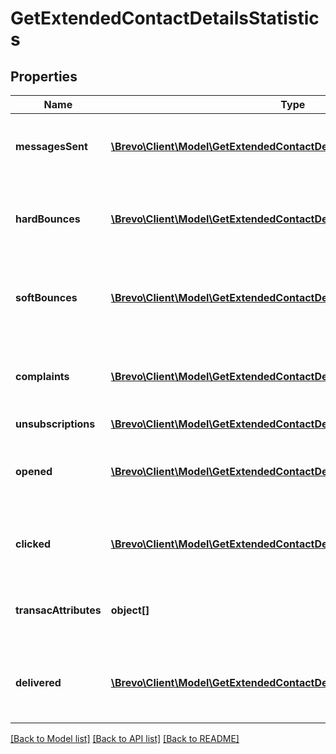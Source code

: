 # GetExtendedContactDetailsStatistics

## Properties
Name | Type | Description | Notes
------------ | ------------- | ------------- | -------------
**messagesSent** | [**\Brevo\Client\Model\GetExtendedContactDetailsStatisticsMessagesSent[]**](GetExtendedContactDetailsStatisticsMessagesSent.md) | Listing of the sent campaign for the contact | [optional] 
**hardBounces** | [**\Brevo\Client\Model\GetExtendedContactDetailsStatisticsMessagesSent[]**](GetExtendedContactDetailsStatisticsMessagesSent.md) | Listing of the hardbounes generated by the contact | [optional] 
**softBounces** | [**\Brevo\Client\Model\GetExtendedContactDetailsStatisticsMessagesSent[]**](GetExtendedContactDetailsStatisticsMessagesSent.md) | Listing of the softbounes generated by the contact | [optional] 
**complaints** | [**\Brevo\Client\Model\GetExtendedContactDetailsStatisticsMessagesSent[]**](GetExtendedContactDetailsStatisticsMessagesSent.md) | Listing of the complaints generated by the contact | [optional] 
**unsubscriptions** | [**\Brevo\Client\Model\GetExtendedContactDetailsStatisticsUnsubscriptions**](GetExtendedContactDetailsStatisticsUnsubscriptions.md) |  | [optional] 
**opened** | [**\Brevo\Client\Model\GetExtendedContactDetailsStatisticsOpened[]**](GetExtendedContactDetailsStatisticsOpened.md) | Listing of the openings generated by the contact | [optional] 
**clicked** | [**\Brevo\Client\Model\GetExtendedContactDetailsStatisticsClicked[]**](GetExtendedContactDetailsStatisticsClicked.md) | Listing of the clicks generated by the contact | [optional] 
**transacAttributes** | **object[]** | Listing of the transactional attributes for the contact | [optional] 
**delivered** | [**\Brevo\Client\Model\GetExtendedContactDetailsStatisticsMessagesSent[]**](GetExtendedContactDetailsStatisticsMessagesSent.md) | Listing of the delivered campaign for the contact | [optional] 

[[Back to Model list]](../../README.md#documentation-for-models) [[Back to API list]](../../README.md#documentation-for-api-endpoints) [[Back to README]](../../README.md)



